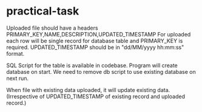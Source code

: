 # practical-task

Uploaded file should have a headers PRIMARY_KEY,NAME,DESCRIPTION,UPDATED_TIMESTAMP
For uploaded each row will be single record for database table and PRIMARY_KEY is required.
UPDATED_TIMESTAMP should be in "dd/MM/yyyy hh:mm:ss" format.

SQL Script for the table is available in codebase.
Program will create database on start. We need to remove db script to use existing database on next run.

When file with existing data uploaded, it will update existing data. (Irrespective of UPDATED_TIMESTAMP of existing record and uploaded record.)


